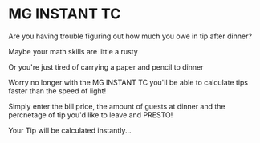 # MG INSTANT TC
Are you having trouble figuring out how much you owe in tip after dinner?

Maybe your math skills are little a rusty

Or you're just tired of carrying a paper and pencil to dinner

Worry no longer with the MG INSTANT TC you'll be able to calculate tips faster than the speed of light!

Simply enter the bill price, the amount of guests at dinner and the percnetage of tip you'd like to leave and PRESTO! 

Your Tip will be calculated instantly...


